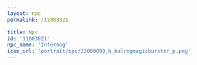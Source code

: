 ```yaml
---
layout: npc
permalink: /11003821

title: Npc
id: '11003821'
npc_name: 'Infernog'
icon_url: 'portrait/npc/23000090_b_balrogmagicburster_p.png'
---
```

